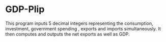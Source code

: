 # GDP-Plip
This program inputs 5 decimal integers representing the consumption, investment, government spending , exports and imports simultaneously. It then computes and outputs the net exports as well as GDP.
